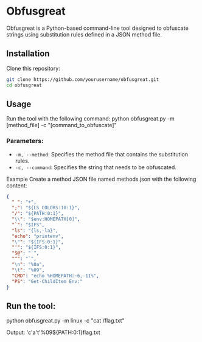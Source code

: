 # Obfusgreat

Obfusgreat is a Python-based command-line tool designed to obfuscate strings using substitution rules defined in a JSON method file. 

## Installation
Clone this repository:
```bash
git clone https://github.com/yourusername/obfusgreat.git
cd obfusgreat
```

## Usage
Run the tool with the following command:
python obfusgreat.py -m [method_file] -c "[command_to_obfuscate]"

### Parameters:
- `-m, --method`: Specifies the method file that contains the substitution rules.
- `-c, --command`: Specifies the string that needs to be obfuscated.

Example
Create a method JSON file named methods.json with the following content:

```json
{
  " ": "+",
  ";": "${LS_COLORS:10:1}",
  "/": "${PATH:0:1}",
  "\\": "$env:HOMEPATH[0]",
  "`": "$IFS",
  "ls": "{ls,-la}",
  "echo": "printenv",
  "\"": "${IFS:0:1}",
  "'": "${IFS:0:1}",
  "$@": "`",
  "^": "`",
  "\n": "%0a",
  "\t": "%09",
  "CMD": "echo %HOMEPATH:~6,-11%",
  "PS": "Get-ChildItem Env:"
}
```

## Run the tool:
python obfusgreat.py -m linux -c "cat /flag.txt"

Output:
'c'a't'%09${PATH:0:1}flag.txt
